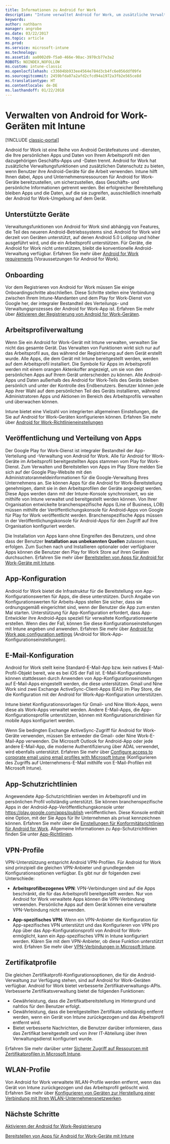 ```yaml
---
title: Informationen zu Android for Work
description: "Intune verwaltet Android for Work, um zusätzliche Verwaltungsfunktionen und zusätzlichen Datenschutz zu bieten, wenn Benutzer ihre Android-Geräte für die Arbeit verwenden."
keywords: 
author: nathbarn
manager: angrobe
ms.date: 03/22/2017
ms.topic: article
ms.prod: 
ms.service: microsoft-intune
ms.technology: 
ms.assetid: aa0002d9-f5a0-466e-98ac-3970cb77e3a2
ROBOTS: NOINDEX,NOFOLLOW
ms.custom: intune-classic
ms.openlocfilehash: c33604bb933ee4564e784d3cb4fc6e056ddf09fe
ms.sourcegitcommit: 2459bfda07a2afd2cfcd94a1972a3fb2e565ce8d
ms.translationtype: HT
ms.contentlocale: de-DE
ms.lasthandoff: 01/22/2018
---
```

# <a name="manage-android-for-work-devices-with-intune"></a>Verwalten von Android for Work-Geräten mit Intune

[!INCLUDE [classic-portal](../includes/classic-portal.md)]

Android for Work ist eine Reihe von Android Gerätefeatures und -diensten, die Ihre persönlichen Apps und Daten von Ihrem Arbeitsprofil mit den dazugehörigen Geschäfts-Apps und -Daten trennt. Android for Work hat zusätzliche Verwaltungsfunktionen und zusätzlichen Datenschutz zu bieten, wenn Benutzer ihre Android-Geräte für die Arbeit verwenden. Intune hilft Ihnen dabei, Apps und Unternehmensressourcen für Android for Work-Geräte bereitzustellen, um sicherzustellen, dass Geschäfts- und persönliche Informationen getrennt werden. Bei erfolgreicher Bereitstellung bleiben Apps und die Daten, auf die sie zugreifen, ausschließlich innerhalb der Android for Work-Umgebung auf dem Gerät.

## <a name="supported-devices"></a>Unterstützte Geräte

Verwaltungsfunktionen von Android for Work sind abhängig von Features, die Teil des neueren Android-Betriebssystems sind. Android for Work wird derzeit von Geräten unterstützt, auf denen Android 5.0 Lollipop und höher ausgeführt wird, und die ein Arbeitsprofil unterstützen. Für Geräte, die Android for Work nicht unterstützen, bleibt die konventionelle Android-Verwaltung verfügbar. Erfahren Sie mehr über [Android for Work requirements](https://support.google.com/work/android/answer/6174145?hl=en&ref_topic=6151012) (Voraussetzungen für Android for Work).

## <a name="onboarding"></a>Onboarding

Vor dem Registrieren von Android for Work müssen Sie einige Onboardingschritte abschließen. Diese Schritte stellen eine Verbindung zwischen Ihrem Intune-Mandanten und dem Play for Work-Dienst von Google her, der integraler Bestandteil des Verteilungs- und Verwaltungsprozesses der Android for Work-App ist. Erfahren Sie mehr über [Aktivieren der Registrierung von Android for Work-Geräten](/intune-classic/deploy-use/set-up-android-for-work).

## <a name="work-profile-management"></a>Arbeitsprofilverwaltung

Wenn Sie ein Android for Work-Gerät mit Intune verwalten, verwalten Sie nicht das gesamte Gerät. Das Verwalten von Funktionen wirkt sich nur auf das Arbeitsprofil aus, das während der Registrierung auf dem Gerät erstellt wurde. Alle Apps, die dem Gerät mit Intune bereitgestellt werden, werden auf dem Arbeitsprofil installiert. Die Symbole für Apps im Arbeitsprofil werden mit einem orangen Aktenkoffer angezeigt, um sie von den persönlichen Apps auf Ihrem Gerät unterscheiden zu können. Alle Android-Apps und Daten außerhalb des Android for Work-Teils des Geräts bleiben persönlich und unter der Kontrolle des Endbenutzers. Benutzer können jede App ihrer Wahl auf dem persönlichen Teil des Geräts installieren, während Administratoren Apps und Aktionen im Bereich des Arbeitsprofils verwalten und überwachen können.

Intune bietet eine Vielzahl von integrierten allgemeinen Einstellungen, die Sie auf Android for Work-Geräten konfigurieren können. Erfahren Sie mehr über [Android for Work-Richtlinieneinstellungen](android-for-work-policy-settings-in-microsoft-intune.md)

## <a name="app-publishing-and-distribution"></a>Veröffentlichung und Verteilung von Apps

Der Google Play for Work-Dienst ist integraler Bestandteil der App-Verteilung und -Verwaltung von Android for Work. Alle für Android for Work-Geräte im Arbeitsprofil bereitgestellten Apps stammen vom Play for Work-Dienst. Zum Verwalten und Bereitstellen von Apps im Play Store melden Sie sich auf der Google Play-Website mit den Administratoranmeldeinformationen für die Google-Verwaltung Ihres Unternehmens an. Sie können Apps für die Android for Work-Bereitstellung genehmigen, damit sie in den Arbeitsprofilen der Geräte angezeigt werden. Diese Apps werden dann mit der Intune-Konsole synchronisiert, wo sie mithilfe von Intune verwaltet und bereitgestellt werden können. Von Ihrer Organisation entwickelte branchenspezifische Apps (Line of Business, LOB) müssen mithilfe der Veröffentlichungskonsole für Android-Apps von Google für Play for Work veröffentlicht werden. Branchenspezifische Apps müssen in der Veröffentlichungskonsole für Android-Apps für den Zugriff auf Ihre Organisation konfiguriert werden.

Die Installation von Apps kann ohne Eingreifen des Benutzers, und ohne dass der Benutzer **Installation aus unbekannten Quellen** zulassen muss, erfolgen. Zum Suchen nach und Installieren optionaler oder verfügbarer Apps können die Benutzer den Play for Work Store auf ihren Geräten durchsuchen. Erfahren Sie mehr über [Bereitstellen von Apps für Android for Work-Geräte mit Intune](/intune-classic/deploy-use/android-for-work-apps).

## <a name="app-configuration"></a>App-Konfiguration

Android for Work bietet die Infrastruktur für die Bereitstellung von App-Konfigurationswerten für Apps, die diese unterstützen. Durch Angabe von Konfigurationswerten für Arbeits-Apps stellen Sie sicher, dass sie ordnungsgemäß eingerichtet sind, wenn der Benutzer die App zum ersten Mal starten. Unterstützung für App-Konfiguration erfordert, dass App-Entwickler ihre Android-Apps speziell für verwaltete Konfigurationswerte erstellen. Wenn dies der Fall, können Sie diese Konfigurationseinstellungen mit Intune angeben und anwenden. Erfahren Sie mehr über [Android for Work app configuration settings](afw-app-configuration-policy.md) (Android for Work-App-Konfigurationseinstellungen).

## <a name="email-configuration"></a>E-Mail-Konfiguration

Android for Work stellt keine Standard-E-Mail-App bzw. kein natives E-Mail-Profil-Objekt bereit, wie es bei iOS der Fall ist. E-Mail-Konfigurationen können stattdessen durch Anwenden von App-Konfigurationseinstellungen auf E-Mail-Apps eingestellt werden, die diese unterstützen. Gmail und Nine Work sind zwei Exchange ActiveSync-Client-Apps (EAS) im Play Store, die die Konfiguration mit der Android for Work-App-Konfiguration unterstützen.

Intune bietet Konfigurationsvorlagen für Gmail- und Nine Work-Apps, wenn diese als Work-Apps verwaltet werden. Andere E-Mail-Apps, die App-Konfigurationsprofile unterstützen, können mit Konfigurationsrichtlinien für mobile Apps konfiguriert werden.

Wenn Sie bedingten Exchange ActiveSync-Zugriff für Android for Work-Geräte verwenden, müssen Sie entweder die Gmail- oder Nine Work-E-Mail-App verwenden. Die Microsoft Outlook for Android-App oder jede andere E-Mail-App, die moderne Authentifizierung über ADAL verwendet, wird ebenfalls unterstützt. Erfahren Sie mehr über [Configure access to corporate email using email profiles with Microsoft Intune](configure-access-to-corporate-email-using-email-profiles-with-microsoft-intune.md) (Konfigurieren des Zugriffs auf Unternehmens-E-Mail mithilfe von E-Mail-Profilen mit Microsoft Intune).

## <a name="app-protection-policies"></a>App-Schutzrichtlinien

Angewendete App-Schutzrichtlinien werden im Arbeitsprofil und im persönlichen Profil vollständig unterstützt. Sie können branchenspezifische Apps in der Android-App-Veröffentlichungskonsole unter https://play.google.com/apps/publish veröffentlichen. Diese Konsole enthält eine Option, mit der Sie Apps für Ihr Unternehmen als privat kennzeichnen können. Erfahren Sie mehr über die [Einstellungen für Konformitätsrichtlinien für Android for Work](afw-compliance-policy-settings-in-microsoft-intune.md). Allgemeine Informationen zu App-Schutzrichtlinien finden Sie unter [App-Richtlinien](protect-app-data-using-mobile-app-management-policies-with-microsoft-intune.md).

## <a name="vpn-profiles"></a>VPN-Profile

VPN-Unterstützung entspricht Android VPN-Profilen. Für Android for Work sind prinzipiell die gleichen VPN-Anbieter und grundlegenden Konfigurationsoptionen verfügbar. Es gibt nur dir folgenden zwei Unterschiede:

-  **Arbeitsprofilbezogenes VPN**: VPN-Verbindungen sind auf die Apps beschränkt, die für das Arbeitsprofil bereitgestellt werden. Nur von Android for Work verwaltete Apps können die VPN-Verbindung verwenden. Persönliche Apps auf dem Gerät können eine verwaltete VPN-Verbindung nicht verwenden.

-  **App-spezifisches VPN**: Wenn ein VPN-Anbieter die Konfiguration für App-spezifisches VPN unterstützt und das Konfigurieren von VPN pro App über das App-Konfigurationsprofil von Android for Work-ermöglicht, kann ein App-spezifisches VPN in Intune konfiguriert werden. Klären Sie mit dem VPN-Anbieter, ob diese Funktion unterstützt wird. Erfahren Sie mehr über [VPN-Verbindungen in Microsoft Intune](vpn-connections-in-microsoft-intune.md).

## <a name="certificate-profiles"></a>Zertifikatprofile

Die gleichen Zertifikatprofil-Konfigurationsoptionen, die für die Android-Verwaltung zur Verfügung stehen, sind auf Android for Work-Geräten verfügbar. Android for Work bietet verbesserte Zertifikatverwaltungs-APIs. Verbesserte Zertifikatsverwaltung bietet die folgenden Funktionen:

- Gewährleistung, dass die Zertifikatbereitstellung im Hintergrund und nahtlos für den Benutzer erfolgt.
-  Gewährleistung, dass die bereitgestellten Zertifikate vollständig entfernt werden, wenn ein Gerät von Intune zurückgezogen und das Arbeitsprofil entfernt wird.
-  Bietet verbesserte Nachrichten, die Benutzer darüber informieren, dass das Zertifikat bereitgestellt und von ihrer IT-Abteilung über ihren Verwaltungsdienst konfiguriert wurde.

Erfahren Sie mehr darüber unter [Sicherer Zugriff auf Ressourcen mit Zertifikatprofilen in Microsoft Intune](secure-resource-access-with-certificate-profiles.md).

## <a name="wi-fi-profiles"></a>WLAN-Profile

Von Android for Work verwaltete WLAN-Profile werden entfernt, wenn das Gerät von Intune zurückgezogen und das Arbeitsprofil gelöscht wird. Erfahren Sie mehr über [Konfigurieren von Geräten zur Herstellung einer Verbindung mit Ihren WLAN-Unternehmensnetzwerken](wi-fi-connections-in-microsoft-intune.md).

## <a name="next-steps"></a>Nächste Schritte
[Aktivieren der Android for Work-Registrierung](/intune-classic/deploy-use/set-up-android-for-work)

[Bereitstellen von Apps für Android for Work-Geräte mit Intune](/intune-classic/deploy-use/android-for-work-apps)
